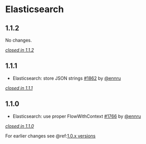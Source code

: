 # Elasticsearch

## 1.1.2

No changes.

[*closed in 1.1.2*](https://github.com/akka/alpakka/issues?q=is%3Aclosed+milestone%3A1.1.2+label%3Ap%3Aelasticsearch)


## 1.1.1

- Elasticsearch: store JSON strings [#1862](https://github.com/akka/alpakka/issues/1862) by [@ennru](https://github.com/ennru)

[*closed in 1.1.1*](https://github.com/akka/alpakka/issues?q=is%3Aclosed+milestone%3A1.1.1+label%3Ap%3Aelasticsearch)


## 1.1.0

- Elasticsearch: use proper FlowWithContext [#1766](https://github.com/akka/alpakka/issues/1766) by [@ennru](https://github.com/ennru)

[*closed in 1.1.0*](https://github.com/akka/alpakka/issues?q=is%3Aclosed+milestone%3A1.1.0+label%3Ap%3Aelasticsearch)

For earlier changes see @ref:[1.0.x versions](../1.0.x/elasticsearch.md)
